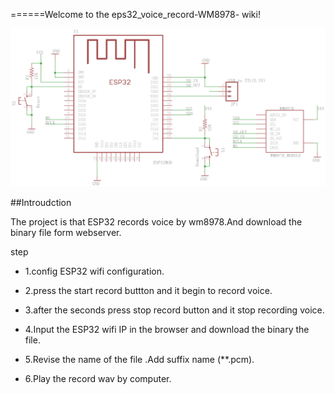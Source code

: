 ======Welcome to the eps32_voice_record-WM8978- wiki!

![connect](https://raw.githubusercontent.com/donny681/eps32_voice_record-WM8978-/master/Huan_hardware_0.7.0.png)

##Introudction

The project is that ESP32 records voice by wm8978.And download the binary file form webserver.


step

* 1.config ESP32 wifi configuration.

* 2.press the start record buttton and it begin to record voice.

* 3.after the seconds press stop record button and it stop recording voice.

* 4.Input the ESP32 wifi IP in the browser and download the binary the file.

* 5.Revise the name of the file .Add suffix name (**.pcm).

* 6.Play the record wav by computer.


